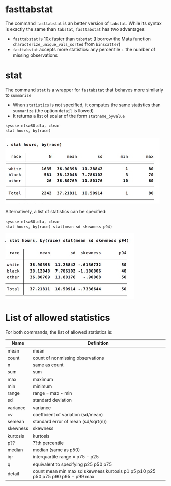 # fasttabstat

The command `fasttabstat` is an better version of `tabstat`. While its syntax is exactly the same than `tabstat`, `fasttabstat` has two advantages
- `fasttabstat`  is 10x faster than `tabstat`  (I borrow the Mata function `characterize_unique_vals_sorted` from `binscatter`)
- `fasttabstat` accepts more statistics: any percentile + the number of missing observations


# stat
The command `stat` is a wrapper for `fastabstat` that behaves more similarly to `summarize` 
-  When `statistics` is not specified, it computes the same statistics than `summarize` (the option `detail` is llowed)
- It returns a list of scalar of the form `statname_byvalue`

```
sysuse nlsw88.dta, clear
stat hours, by(race) 
```
![](img/sum.jpg)

Alternatively, a list of statistics can be specified:
```
sysuse nlsw88.dta, clear
stat hours, by(race) stat(mean sd skewness p94)
```
![](img/sum2.jpg)


# List of allowed statistics

For both commands, the list of allowed statistics is:

Name | Definition
---|---
mean          | mean
count         | count of nonmissing observations
n             | same as count
sum           | sum
max           | maximum
min           | minimum
range         | range = max - min
sd            | standard deviation
variance      | variance
cv            | coefficient of variation (sd/mean)
semean        | standard error of mean (sd/sqrt(n))
skewness      | skewness
kurtosis      | kurtosis
p??			|	??th percentile
median        | median (same as p50)
iqr           | interquartile range = p75 - p25
q             | equivalent to specifying p25 p50 p75
detail			| count mean min max sd skewness kurtosis p1 p5 p10 p25 p50 p75 p90 p95 - p99 max


